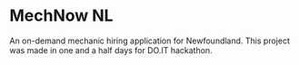 # MechNow NL

An on-demand mechanic hiring application for Newfoundland. This project was made in one and a half days for DO.IT hackathon.
